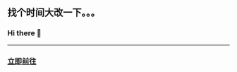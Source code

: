 ## 找个时间大改一下。。。
### Hi there 👋
--------------------------------------------
### [立即前往](https://sweellong.github.io)
